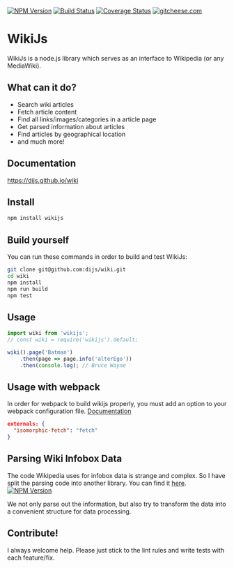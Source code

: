 [![NPM Version](https://img.shields.io/npm/v/wikijs.svg)](https://www.npmjs.com/package/wikijs)
[![Build Status](https://travis-ci.org/dijs/wiki.svg)](https://travis-ci.org/dijs/wiki)
[![Coverage Status](https://coveralls.io/repos/dijs/wiki/badge.svg)](https://coveralls.io/r/dijs/wiki)
[![gitcheese.com](https://s3.amazonaws.com/gitcheese-ui-master/images/badge.svg)](https://www.gitcheese.com/donate/users/1774430/repos/12490028)

# WikiJs

WikiJs is a node.js library which serves as an interface to Wikipedia (or any MediaWiki).

## What can it do?

- Search wiki articles
- Fetch article content
- Find all links/images/categories in a article page
- Get parsed information about articles
- Find articles by geographical location
- and much more!

## Documentation

<https://dijs.github.io/wiki>

## Install

```bash
npm install wikijs
```

## Build yourself

You can run these commands in order to build and test WikiJs:

```bash
git clone git@github.com:dijs/wiki.git
cd wiki
npm install
npm run build
npm test
```

## Usage

```javascript
import wiki from 'wikijs';
// const wiki = require('wikijs').default;

wiki().page('Batman')
	.then(page => page.info('alterEgo'))
	.then(console.log); // Bruce Wayne
```

## Usage with webpack

In order for webpack to build wikijs properly, you must add an option to
your webpack configuration file. [Documentation](https://webpack.github.io/docs/configuration.html#externals)

```json
externals: {
  "isomorphic-fetch": "fetch"
}
```

## Parsing Wiki Infobox Data

The code Wikipedia uses for infobox data is strange and complex. So I have split the parsing code into another library. You can find it [here](https://github.com/dijs/infobox-parser).
[![NPM Version](https://img.shields.io/npm/v/wikijs.svg)](https://www.npmjs.com/package/infobox-parser)

We not only parse out the information, but also try to transform the data into a convenient structure for data processing.

## Contribute!

I always welcome help. Please just stick to the lint rules and write tests with each feature/fix.
